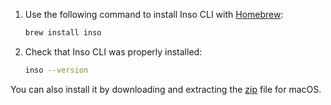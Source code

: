 1. Use the following command to install Inso CLI with [Homebrew](https://brew.sh/):
    ```bash
    brew install inso
    ```
2. Check that Inso CLI was properly installed:
    ```bash
    inso --version
    ```
You can also install it by downloading and extracting the [zip](https://updates.insomnia.rest/downloads/mac/latest?app=com.insomnia.inso&channel=stable) file for macOS.